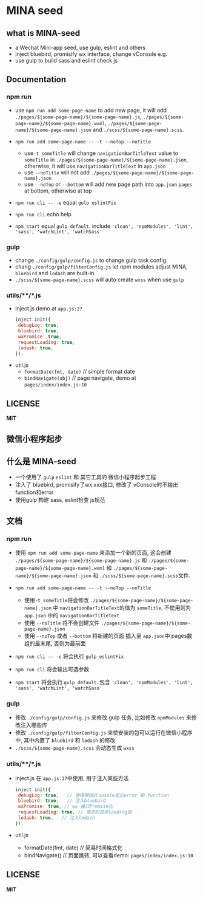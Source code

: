# MINA seed

## what is MINA-seed

- a Wechat Mini-app seed, use gulp, eslint and others
- inject bluebird, promisify wx interface, change vConsole e.g.
- use gulp to build sass and eslint check js

## Documentation

### npm run
- use `npm run add some-page-name` to add new page, it will add `./pages/${some-page-name}/${some-page-name}.js`, `./pages/${some-page-name}/${some-page-name}.wxml`, `./pages/${some-page-name}/${some-page-name}.json` and `./scss/${some-page-name}.scss`.
- `npm run add some-page-name -- -t --noTop --noTitle`
  - use`-t someTitle` will change   `navigationBarTitleText` value to `someTitle` in `./pages/${some-page-name}/${some-page-name}.json`, otherwise,  it will use `navigationBarTitleText` in `app.json`
  - use `--noTitle` will not add `./pages/${some-page-name}/${some-page-name}.json`
  - use `--noTop` or `--bottom` will add new page path into `app.json` `pages` at bottom, otherwise at top 
  
- `npm run cli -- -e` equal `gulp eslintFix`
- `npm run cli` echo help
- `npm start` equal `gulp default`. include `'clean', 'npmModules', 'lint', 'sass', 'watchLint', 'watchSass'`

### gulp 
- change  `./config/gulp/config.js` to change gulp task config.
- chang `./config/gulp/filterConfig.js` let npm modules adjust MINA, `bluebird` and `lodash` are  built-in
- `./scss/${some-page-name}.scss` will auto create `wxss` when use `gulp`

### utils/\*\*/\*.js
- inject.js
  demo at `app.js:27`
   ```js
  inject.init({
    debugLog: true,   
    bluebird: true,  
    wxPromise: true,
    requestLoading: true,
    lodash: true,
  });
   ```
- util.js
  - `formatDate(fmt, date)` // simple format date
  - `bindNavigate(obj)` // page navigate, demo at `pages/index/index.js:10` 


## LICENSE
**MIT**


## 微信小程序起步

## 什么是 MINA-seed

- 一个使用了 `gulp` `eslint` 和 其它工具的 微信小程序起步工程
- 注入了 bluebird, promisify了wx.xxx接口, 修改了 vConsole时不输出function和error
- 使用gulp 构建 sass, eslint检查 js规范

## 文档

### npm run
- 使用 `npm run add some-page-name` 来添加一个新的页面, 这会创建 `./pages/${some-page-name}/${some-page-name}.js` 和 `./pages/${some-page-name}/${some-page-name}.wxml` 和 `./pages/${some-page-name}/${some-page-name}.json` 和 `./scss/${some-page-name}.scss`文件.
- `npm run add some-page-name -- -t --noTop --noTitle`
  - 使用`-t someTitle`将会修改 `./pages/${some-page-name}/${some-page-name}.json` 中 `navigationBarTitleText`的值为 `someTitle`, 不使用则为 `app.json` 中的 `navigationBarTitleText`
  - 使用 `--noTitle` 将不会创建文件 `./pages/${some-page-name}/${some-page-name}.json`
  - 使用 `--noTop` 或者 `--bottom` 将新建的页面 插入至 `app.json`中 pages数组的最末尾, 否则为最前面
  
- `npm run cli -- -e` 将会执行 `gulp eslintFix`
- `npm run cli` 将会输出可选参数
- `npm start` 将会执行 `gulp default`. 包含 `'clean', 'npmModules', 'lint', 'sass', 'watchLint', 'watchSass'`

### gulp 
- 修改  `./config/gulp/config.js` 来修改 gulp 任务, 比如修改 `npmModules` 来修改注入哪些库
- 修改 `./config/gulp/filterConfig.js` 来使安装的包可以运行在微信小程序中, 其中内置了 `bluebird` 和 `lodash` 的修改
- `./scss/${some-page-name}.scss` 会动态生成 `wxss`

### utils/\*\*/\*.js
- inject.js
  在 `app.js:27`中使用, 用于注入某些方法  
  
   ```js
  inject.init({
    debugLog: true,   // 使得微信vConsole显示error 和 function
    bluebird: true,   // 注入bluebird
    wxPromise: true, // wx 接口Promise化
    requestLoading: true, // 请求时显示loading框
    lodash: true,   // 注入lodash
  });
   ```
- util.js
  - formatDate(fmt, date) // 简易时间格式化
  - bindNavigate() // 页面跳转, 可以查看demo: `pages/index/index.js:10` 



## LICENSE
**MIT**